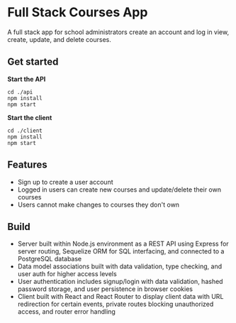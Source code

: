 # Full Stack Courses App

A full stack app for school administrators create an account and log in view, create, update, and delete courses.

## Get started
**Start the API**
```
cd ./api
npm install
npm start
```

**Start the client**
```
cd ./client
npm install
npm start
```

## Features
* Sign up to create a user account
* Logged in users can create new courses and update/delete their own courses
* Users cannot make changes to courses they don't own

## Build
* Server built within Node.js environment as a REST API using Express for server routing, Sequelize ORM for SQL interfacing, and connected to a PostgreSQL database
* Data model associations built with data validation, type checking, and user auth for higher access levels
* User authentication includes signup/login with data validation, hashed password storage, and user persistence in browser cookies
* Client built with React and React Router to display client data with URL redirection for certain events, private routes blocking unauthorized access, and router error handling
